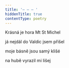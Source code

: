 ```yaml
---
title: '– – – '
hiddenTitle: true
contentType: poetry
---
```


<section>

Krásná je hora Mt St Michel

já nejdál do Valdic jsem přišel

moje básně jsou samý klišé

na hubě vyrazil mi lišej

</section>
